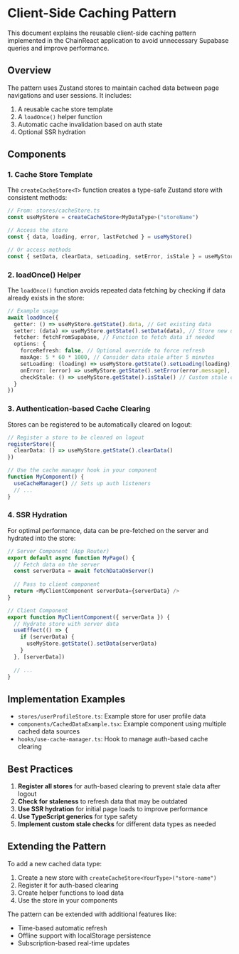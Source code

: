 # Client-Side Caching Pattern

This document explains the reusable client-side caching pattern implemented in the ChainReact application to avoid unnecessary Supabase queries and improve performance.

## Overview

The pattern uses Zustand stores to maintain cached data between page navigations and user sessions. It includes:

1. A reusable cache store template
2. A `loadOnce()` helper function
3. Automatic cache invalidation based on auth state
4. Optional SSR hydration

## Components

### 1. Cache Store Template

The `createCacheStore<T>` function creates a type-safe Zustand store with consistent methods:

```typescript
// From: stores/cacheStore.ts
const useMyStore = createCacheStore<MyDataType>("storeName")

// Access the store
const { data, loading, error, lastFetched } = useMyStore()

// Or access methods
const { setData, clearData, setLoading, setError, isStale } = useMyStore.getState()
```

### 2. loadOnce() Helper

The `loadOnce()` function avoids repeated data fetching by checking if data already exists in the store:

```typescript
// Example usage
await loadOnce({
  getter: () => useMyStore.getState().data, // Get existing data
  setter: (data) => useMyStore.getState().setData(data), // Store new data
  fetcher: fetchFromSupabase, // Function to fetch data if needed
  options: {
    forceRefresh: false, // Optional override to force refresh
    maxAge: 5 * 60 * 1000, // Consider data stale after 5 minutes
    setLoading: (loading) => useMyStore.getState().setLoading(loading),
    onError: (error) => useMyStore.getState().setError(error.message),
    checkStale: () => useMyStore.getState().isStale() // Custom stale check
  }
})
```

### 3. Authentication-based Cache Clearing

Stores can be registered to be automatically cleared on logout:

```typescript
// Register a store to be cleared on logout
registerStore({
  clearData: () => useMyStore.getState().clearData()
})

// Use the cache manager hook in your component
function MyComponent() {
  useCacheManager() // Sets up auth listeners
  // ...
}
```

### 4. SSR Hydration

For optimal performance, data can be pre-fetched on the server and hydrated into the store:

```typescript
// Server Component (App Router)
export default async function MyPage() {
  // Fetch data on the server
  const serverData = await fetchDataOnServer()
  
  // Pass to client component
  return <MyClientComponent serverData={serverData} />
}

// Client Component
export function MyClientComponent({ serverData }) {
  // Hydrate store with server data
  useEffect(() => {
    if (serverData) {
      useMyStore.getState().setData(serverData)
    }
  }, [serverData])
  
  // ...
}
```

## Implementation Examples

- `stores/userProfileStore.ts`: Example store for user profile data
- `components/CachedDataExample.tsx`: Example component using multiple cached data sources
- `hooks/use-cache-manager.ts`: Hook to manage auth-based cache clearing

## Best Practices

1. **Register all stores** for auth-based clearing to prevent stale data after logout
2. **Check for staleness** to refresh data that may be outdated
3. **Use SSR hydration** for initial page loads to improve performance
4. **Use TypeScript generics** for type safety
5. **Implement custom stale checks** for different data types as needed

## Extending the Pattern

To add a new cached data type:

1. Create a new store with `createCacheStore<YourType>("store-name")`
2. Register it for auth-based clearing
3. Create helper functions to load data
4. Use the store in your components

The pattern can be extended with additional features like:

- Time-based automatic refresh
- Offline support with localStorage persistence
- Subscription-based real-time updates 